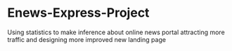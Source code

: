 # Enews-Express-Project
Using statistics to make inference about online news portal attracting more traffic and designing more improved new landing page
